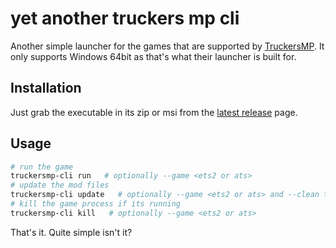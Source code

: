 # yet another truckers mp cli

Another simple launcher for the games that are supported by [TruckersMP](https://truckersmp.com/). It only supports Windows 64bit as that's what their launcher is built for.

## Installation

Just grab the executable in its zip or msi from the [latest release](https://github.com/moonbeeper/yatruckmp-cli/releases/latest) page.

## Usage

```sh
# run the game
truckersmp-cli run   # optionally --game <ets2 or ats>
# update the mod files
truckersmp-cli update   # optionally --game <ets2 or ats> and --clean to clean the mod files directory
# kill the game process if its running
truckersmp-cli kill   # optionally --game <ets2 or ats>
```

That's it. Quite simple isn't it?